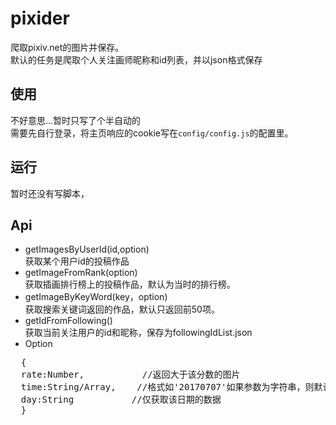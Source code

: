 
# pixider 
爬取pixiv.net的图片并保存。  
默认的任务是爬取个人关注画师昵称和id列表，并以json格式保存  


## 使用
不好意思...暂时只写了个半自动的  
需要先自行登录，将主页响应的cookie写在`config/config.js`的配置里。  

## 运行

暂时还没有写脚本，


## Api
 * getImagesByUserId(id,option)  
 获取某个用户id的投稿作品
 * getImageFromRank(option)  
 获取插画排行榜上的投稿作品，默认为当时的排行榜。
 * getImageByKeyWord(key，option)  
 获取搜索关键词返回的作品，默认只返回前50项。
 * getIdFromFollowing()  
  获取当前关注用户的id和昵称，保存为followingIdList.json
 * Option
<pre>
  {
  rate:Number,		     //返回大于该分数的图片
  time:String/Array, 	//格式如'20170707'如果参数为字符串，则默认为该从日期至今的作品，如果为数组，则为数组内两个日期之间的作品
  day:String		   //仅获取该日期的数据
  }
</pre>
